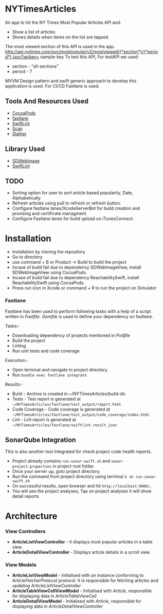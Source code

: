 # NYTimesArticles


An app to hit the NY Times Most Popular Articles API and:
* Show a list of articles
* Shows details when items on the list are tapped.

The most viewed section of this API is used in the app.
http://api.nytimes.com/svc/mostpopular/v2/mostviewed/{*section*}/{*period*}.json?apikey= sample-key To test this API, 
For testAPI we used:
* section - "all-sections"
* period - 7

MVVM Design pattern and swift generic approach to develop this application is used.
For CI/CD Fastlane is used.


## Tools And Resources Used

- [CocoaPods](https://cocoapods.org/)
- [fastlane](https://docs.fastlane.tools/)
- [SwiftLint](https://github.com/realm/SwiftLint)
- [Scan](https://docs.fastlane.tools/actions/scan/)
- [Slather](https://github.com/SlatherOrg/slather)


## Library Used
- [SDWebImage](https://github.com/rs/SDWebImage)
- [SwiftLint ](https://github.com/realm/SwiftLint)

## TODO
* Sorting option for user to sort article based popularity, Date, Alphabetically 
* Refresh articles using pull to refresh or refresh button.
* Configure fastlane lanes/XcodeServerBot for build creation and provising and certificate managment.
* Configure Fastlane  lanes for build upload on iTunesConnect.


# Installation

* Installation by cloning the repository
* Go to directory
* use command + B or Product -> Build to build the project
* Incase of build fail due to dependency SDWebImageView, install SDWebImageView using CocoaPods.
* Incase of build fail due to dependency ReachabilitySwift, install ReachabilitySwift using CocoaPods.
* Press run icon in Xcode or command + R to run the project on Simulator


### Fastlane

Fastlane has been used to perform following tasks with a help of a script written in *Fastfile*.
*Gemfile* is used to define your dependency on fastlane.

Tasks:-
* Downloading dependency of projects mentioned in *Podfile*
* Build the project
* Linting
* Run unit tests and code coverage

Execution:-
* Open terminal and navigate to project directory.
* Run `bundle exec fastlane integrate`

Results:-
* Build - Archive is created in ~/NYTimesArticles/build-dir.
* Tests - Test report is generated at `~/NYTimesArticles/fastlane/test_output/report.html`
* Code Coverage - Code coverage is generated at `~/NYTimesArticles/fastlane/test_output/code_coverage/index.html`
* Lint - Lint report is generated at `~/NYTimesArticles/fastlane/swiftlint.result.json`


##  SonarQube Integration

This is also another tool integrated for check project code health reports.

* Project already contains  `run-sonar-swift.sh` and `sonar-project.properties` in project root folder.
* Once your server up, goto project directory.
* Run the command from project directory using terminal `$ sh run-sonar-swift.sh`
* On successful results, open browser and hit `http://localhost:9000/`, 
* You will see the project analyses, Tap on project analyses it will show detail reports 



# Architecture

### View Controllers
* **ArticleListViewController** - It displays most popular  articles in a table view.  
* **ArticleDetailViewController** - Displays article details in a scroll view.

### View Models
* **ArticleListViewModel** - Initialised with an instance conforming to *ArticleFetcherProtocol* protocol. It is responsible for fetching articles and updating *ArticleListViewController*
* **ArticleTableViewCellViewModel** - Initialised with *Article*, responsible for displaying data in *ArticleTableViewCell*
* **ArticleDetailViewModel** - Initialised with *Article*, responsible for displaying data in *ArticleDetailViewController*

